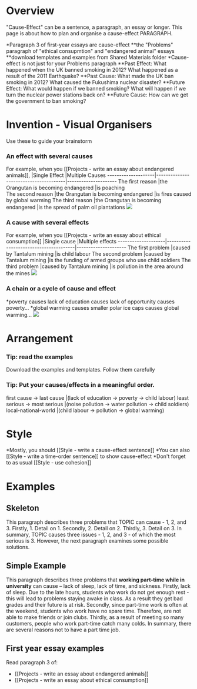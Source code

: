 # Overview
"Cause-Effect" can be a sentence, a paragraph, an essay or longer.
This page is about how to plan and organise a cause-effect PARAGRAPH.

*Paragraph 3 of first-year essays are cause-effect
**the "Problems" paragraph of "ethical consupmtion" and "endangered animal" essays
**download templates and examples from Shared Materials folder 
*Cause-effect is not just for your Problems paragraph
**Past Effect: 	What happened when the UK banned smoking in 2012? What happened as a result of the 2011 Earthquake?
**Past Cause:		What made the UK ban smoking in 2012? What caused the Fukushima nuclear disaster?
**Future Effect:	What would happen if we banned smoking? What will happen if we turn the nuclear power stations back on?
**Future Cause:	How can we get the government to ban smoking?

# Invention - Visual Organisers
Use these to guide your brainstorm

### An effect with several causes
For example, when you  [[Projects - write an essay about endangered animals]],
					|Single Effect 				            |Multiple Causes
--------------------|---------------------------------------|---------------------
The first reason 	|the Orangutan is becoming endangered 	|is poaching								
The second reason 	|the Orangutan is becoming endangered 	|is fires caused by global warming
The third reason 	|the Orangutan is becoming endangered 	|is the spread of palm oil plantations 
<a href="https://openclipart.org/detail/29161/funnel-entonnoir"><img src="https://openclipart.org/download/29161/lmproulx-Funnel-Entonnoir.svg" /></a>

### A cause with several effects
For example, when you [[Projects - write an essay about ethical consumption]] 
					|Single cause 							|Multiple effects
--------------------|---------------------------------------|---------------------
The first problem 	|caused by Tantalum mining 				|is child labour
The second problem 	|caused by Tantalum mining 				|is the funding of armed groups who use child soldiers
The third problem 	|caused by Tantalum mining 				|is pollution in the area around the mines
<a href="https://openclipart.org/detail/131869/divergent"><img src="https://openclipart.org/download/131869/divergent.svg" /></a>

 
### A chain or a cycle of cause and effect
*poverty causes lack of education causes lack of opportunity causes poverty...
*global warming causes smaller polar ice caps causes global warming...
<a href="https://openclipart.org/detail/86713/cycle-icon"><img src="https://openclipart.org/download/86713/cycle.svg" /></a>

# Arrangement 
### Tip: read the examples
Download the examples and templates. Follow them carefully

### Tip: Put your causes/effects in a meaningful order.
first cause -> last cause 		|(lack of education -> poverty -> child labour)
least serious -> most serious 	|(noise pollution -> water pollution -> child soldiers)
local-national-world 			|(child labour -> pollution -> global warming)


# Style
*Mostly, you should [[Style - write a cause-effect sentence]]
*You can also [[Style - write a time-order sentence]] to show cause-effect
*Don't forget to as usual [[Style - use cohesion]]
 
# Examples
## Skeleton
This paragraph describes three problems that TOPIC can cause - 1, 2, and 3. Firstly,   1. Detail on 1. Secondly, 2. Detail on 2. Thirdly, 3. Detail on 3. In summary, TOPIC causes three issues - 1, 2, and 3 - of which the most serious is 3. However, the next paragraph examines some possible solutions.

## Simple Example
This paragraph describes three problems that __working part-time while in university__ can cause – lack of sleep, lack of time, and sickness. Firstly, lack of sleep. Due to the late hours, students who work do not get enough rest - this will lead to problems staying awake in class. As a result they get bad grades and their future is at risk. Secondly, since part-time work is often at the weekend, students who work have no spare time. Therefore, are not able to make friends or join clubs. Thirdly, as a result of meeting so many customers, people who work part-time catch many colds. In summary, there are several reasons not to have a part time job. 

## First year essay examples
Read paragraph 3 of:
* [[Projects - write an essay about endangered animals]]
* [[Projects - write an essay about ethical consumption]] 

 
